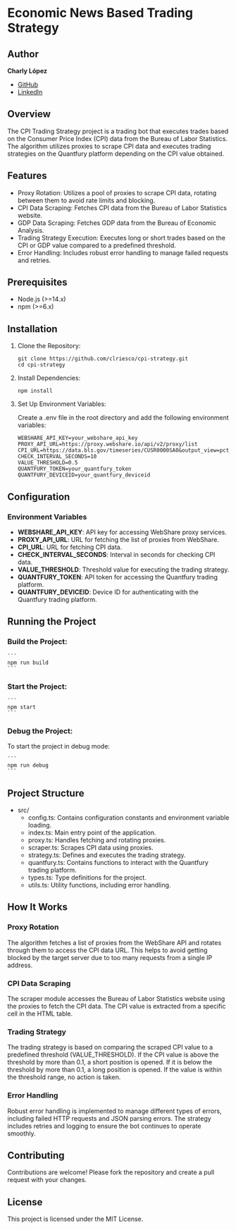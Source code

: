 # Economic News Based Trading Strategy

## Author

**Charly López**

- [GitHub](https://github.com/clriesco)
- [LinkedIn](https://www.linkedin.com/in/carloslopezriesco/)

## Overview

The CPI Trading Strategy project is a trading bot that executes trades based on the Consumer Price Index (CPI) data from the Bureau of Labor Statistics. The algorithm utilizes proxies to scrape CPI data and executes trading strategies on the Quantfury platform depending on the CPI value obtained.

## Features

- Proxy Rotation: Utilizes a pool of proxies to scrape CPI data, rotating between them to avoid rate limits and blocking.
- CPI Data Scraping: Fetches CPI data from the Bureau of Labor Statistics website.
- GDP Data Scraping: Fetches GDP data from the Bureau of Economic Analysis.
- Trading Strategy Execution: Executes long or short trades based on the CPI or GDP value compared to a predefined threshold.
- Error Handling: Includes robust error handling to manage failed requests and retries.

## Prerequisites

- Node.js (>=14.x)
- npm (>=6.x)

## Installation

1. Clone the Repository:

   ```
   git clone https://github.com/clriesco/cpi-strategy.git
   cd cpi-strategy
   ```

2. Install Dependencies:

   ```
   npm install
   ```

3. Set Up Environment Variables:

   Create a .env file in the root directory and add the following environment variables:

   ```
   WEBSHARE_API_KEY=your_webshare_api_key
   PROXY_API_URL=https://proxy.webshare.io/api/v2/proxy/list
   CPI_URL=https://data.bls.gov/timeseries/CUSR0000SA0&output_view=pct_1mth
   CHECK_INTERVAL_SECONDS=10
   VALUE_THRESHOLD=0.5
   QUANTFURY_TOKEN=your_quantfury_token
   QUANTFURY_DEVICEID=your_quantfury_deviceid
   ```

## Configuration

### Environment Variables

- **WEBSHARE_API_KEY**: API key for accessing WebShare proxy services.
- **PROXY_API_URL**: URL for fetching the list of proxies from WebShare.
- **CPI_URL**: URL for fetching CPI data.
- **CHECK_INTERVAL_SECONDS**: Interval in seconds for checking CPI data.
- **VALUE_THRESHOLD**: Threshold value for executing the trading strategy.
- **QUANTFURY_TOKEN**: API token for accessing the Quantfury trading platform.
- **QUANTFURY_DEVICEID**: Device ID for authenticating with the Quantfury trading platform.

## Running the Project

### Build the Project:

    ```
    npm run build
    ```

### Start the Project:

    ```
    npm start
    ```

### Debug the Project:

To start the project in debug mode:

    ```
    npm run debug
    ```

## Project Structure

- src/
  - config.ts: Contains configuration constants and environment variable loading.
  - index.ts: Main entry point of the application.
  - proxy.ts: Handles fetching and rotating proxies.
  - scraper.ts: Scrapes CPI data using proxies.
  - strategy.ts: Defines and executes the trading strategy.
  - quantfury.ts: Contains functions to interact with the Quantfury trading platform.
  - types.ts: Type definitions for the project.
  - utils.ts: Utility functions, including error handling.

## How It Works

### Proxy Rotation

The algorithm fetches a list of proxies from the WebShare API and rotates through them to access the CPI data URL. This helps to avoid getting blocked by the target server due to too many requests from a single IP address.

### CPI Data Scraping

The scraper module accesses the Bureau of Labor Statistics website using the proxies to fetch the CPI data. The CPI value is extracted from a specific cell in the HTML table.

### Trading Strategy

The trading strategy is based on comparing the scraped CPI value to a predefined threshold (VALUE_THRESHOLD). If the CPI value is above the threshold by more than 0.1, a short position is opened. If it is below the threshold by more than 0.1, a long position is opened. If the value is within the threshold range, no action is taken.

### Error Handling

Robust error handling is implemented to manage different types of errors, including failed HTTP requests and JSON parsing errors. The strategy includes retries and logging to ensure the bot continues to operate smoothly.

## Contributing

Contributions are welcome! Please fork the repository and create a pull request with your changes.

## License

This project is licensed under the MIT License.
